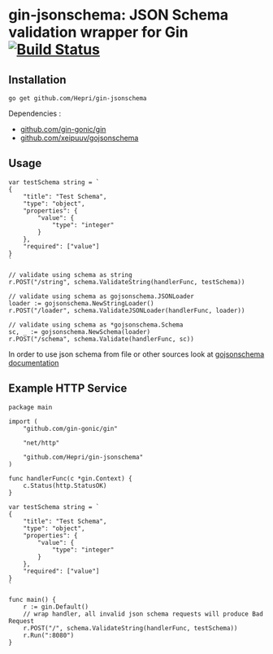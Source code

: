 # gin-jsonschema: JSON Schema validation wrapper for Gin [![Build Status](https://travis-ci.org/Hepri/case-transformer.png?branch=master)](https://travis-ci.org/Hepri/gin-jsonschema)

## Installation

```
go get github.com/Hepri/gin-jsonschema
```
   
Dependencies :
* [github.com/gin-gonic/gin](https://github.com/gin-gonic/gin)
* [github.com/xeipuuv/gojsonschema](https://github.com/xeipuuv/gojsonschema)

## Usage

```
var testSchema string = `
{
    "title": "Test Schema",
    "type": "object",
    "properties": {
        "value": {
            "type": "integer"
        }
    },
    "required": ["value"]
}
`

// validate using schema as string
r.POST("/string", schema.ValidateString(handlerFunc, testSchema))

// validate using schema as gojsonschema.JSONLoader
loader := gojsonschema.NewStringLoader()
r.POST("/loader", schema.ValidateJSONLoader(handlerFunc, loader))

// validate using schema as *gojsonschema.Schema
sc, _ := gojsonschema.NewSchema(loader)
r.POST("/schema", schema.Validate(handlerFunc, sc))
```

In order to use json schema from file or other sources look at [gojsonschema documentation](https://github.com/xeipuuv/gojsonschema)


## Example HTTP Service


```
package main

import (
	"github.com/gin-gonic/gin"

	"net/http"

	"github.com/Hepri/gin-jsonschema"
)

func handlerFunc(c *gin.Context) {
	c.Status(http.StatusOK)
}

var testSchema string = `
{
    "title": "Test Schema",
    "type": "object",
    "properties": {
        "value": {
            "type": "integer"
        }
    },
    "required": ["value"]
}
`

func main() {
	r := gin.Default()
	// wrap handler, all invalid json schema requests will produce Bad Request
	r.POST("/", schema.ValidateString(handlerFunc, testSchema))
	r.Run(":8080")
}
```
